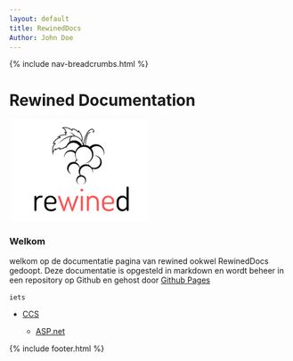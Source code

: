 ```yaml
---
layout: default
title: RewinedDocs
Author: John Doe
---
```


{% include nav-breadcrumbs.html %}

# Rewined Documentation
![Rewined](media/logo/rewined_logo_s.png)

### Welkom

welkom op de documentatie pagina van rewined ookwel RewinedDocs gedoopt.
Deze documentatie is opgesteld in markdown en wordt beheer in een repository op Github en gehost door
[Github Pages](https://rob-van-looveren.github.io/RewinedDocs/)

```
iets
```

* [CCS](content/ccs/index)

     * [ASP.net](content/ccs/asp/asp_dotnet)
     
{% include footer.html %}
